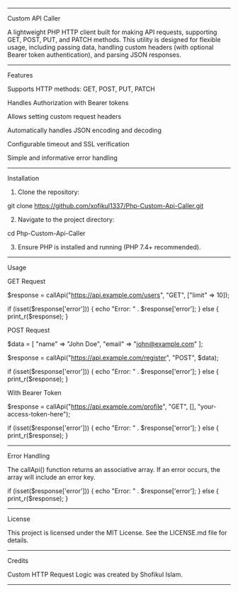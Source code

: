 

---

Custom API Caller

A lightweight PHP HTTP client built for making API requests, supporting GET, POST, PUT, and PATCH methods. This utility is designed for flexible usage, including passing data, handling custom headers (with optional Bearer token authentication), and parsing JSON responses.


---

Features

Supports HTTP methods: GET, POST, PUT, PATCH

Handles Authorization with Bearer tokens

Allows setting custom request headers

Automatically handles JSON encoding and decoding

Configurable timeout and SSL verification

Simple and informative error handling



---

Installation

1. Clone the repository:

git clone https://github.com/xofikul1337/Php-Custom-Api-Caller.git


2. Navigate to the project directory:

cd Php-Custom-Api-Caller


3. Ensure PHP is installed and running (PHP 7.4+ recommended).




---

Usage

GET Request

$response = callApi("https://api.example.com/users", "GET", ["limit" => 10]);

if (isset($response['error'])) {
    echo "Error: " . $response['error'];
} else {
    print_r($response);
}

POST Request

$data = [
    "name" => "John Doe",
    "email" => "john@example.com"
];

$response = callApi("https://api.example.com/register", "POST", $data);

if (isset($response['error'])) {
    echo "Error: " . $response['error'];
} else {
    print_r($response);
}

With Bearer Token

$response = callApi("https://api.example.com/profile", "GET", [], "your-access-token-here");

if (isset($response['error'])) {
    echo "Error: " . $response['error'];
} else {
    print_r($response);
}


---

Error Handling

The callApi() function returns an associative array. If an error occurs, the array will include an error key.

if (isset($response['error'])) {
    echo "Error: " . $response['error'];
} else {
    print_r($response);
}


---

License

This project is licensed under the MIT License. See the LICENSE.md file for details.


---

Credits

Custom HTTP Request Logic was created by Shofikul Islam.


---

